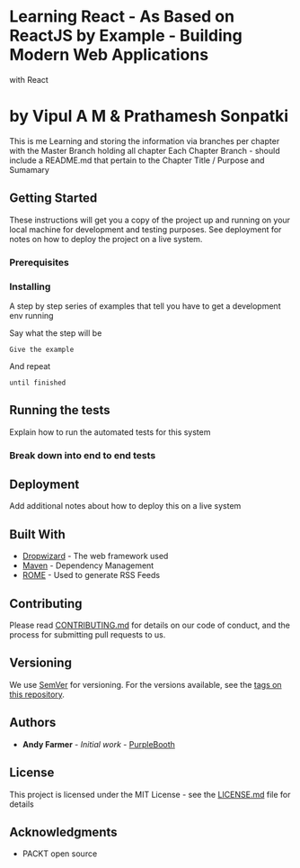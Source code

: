 # Learning React - As Based on ReactJS by Example - Building Modern Web Applications
with React
# by Vipul A M &  Prathamesh Sonpatki

This is me Learning and storing the information via branches per chapter with the Master Branch holding all chapter
Each Chapter Branch - should include a README.md that pertain to the Chapter Title / Purpose and Sumamary

## Getting Started

These instructions will get you a copy of the project up and running on your local machine for development and testing purposes. See deployment for notes on how to deploy the project on a live system.

### Prerequisites

### Installing

A step by step series of examples that tell you have to get a development env running

Say what the step will be

```
Give the example
```

And repeat

```
until finished
```


## Running the tests

Explain how to run the automated tests for this system

### Break down into end to end tests

## Deployment

Add additional notes about how to deploy this on a live system

## Built With

* [Dropwizard](http://www.dropwizard.io/1.0.2/docs/) - The web framework used
* [Maven](https://maven.apache.org/) - Dependency Management
* [ROME](https://rometools.github.io/rome/) - Used to generate RSS Feeds

## Contributing

Please read [CONTRIBUTING.md](https://gist.github.com/PurpleBooth/b24679402957c63ec426) for details on our code of conduct, and the process for submitting pull requests to us.

## Versioning

We use [SemVer](http://semver.org/) for versioning. For the versions available, see the [tags on this repository](https://github.com/your/project/tags). 

## Authors

* **Andy Farmer** - *Initial work* - [PurpleBooth](https://github.com/akf0676)

## License

This project is licensed under the MIT License - see the [LICENSE.md](LICENSE.md) file for details

## Acknowledgments

* PACKT open source